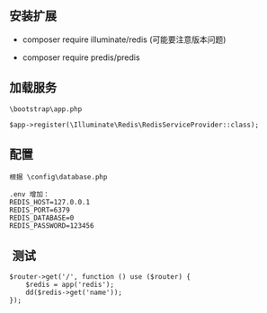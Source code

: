 ## 安装扩展

- composer require illuminate/redis (可能要注意版本问题)

- composer require predis/predis
 
## 加载服务

```
\bootstrap\app.php

$app->register(\Illuminate\Redis\RedisServiceProvider::class);
```

## 配置

```
根据 \config\database.php

.env 增加：
REDIS_HOST=127.0.0.1
REDIS_PORT=6379
REDIS_DATABASE=0
REDIS_PASSWORD=123456

```

##  测试
```
$router->get('/', function () use ($router) {
    $redis = app('redis');
    dd($redis->get('name'));
});

```
